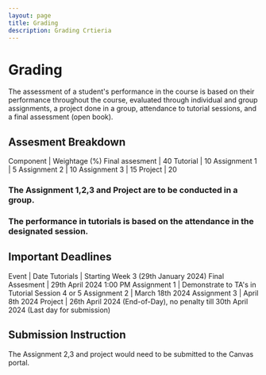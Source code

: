 ```yaml
---
layout: page
title: Grading
description: Grading Crtieria
---
```


# Grading

The assessment of a student's performance in the course is based on their performance throughout the course, evaluated through individual and group assignments, a project done in a group, attendance to tutorial sessions, and a final assessment (open book).


## Assesment Breakdown

Component |  Weightage (%) 
Final assesment |  40
Tutorial |  10
Assignment 1 | 5
Assignment 2 | 10
Assignment 3 | 15
Project | 20

### The Assignment 1,2,3 and Project are to be conducted in a group.  
### The performance in tutorials is based on the attendance in the designated session. 

## Important Deadlines

Event |  Date
Tutorials | Starting Week 3 (29th January 2024)
Final Assesment |  29th April 2024 1:00 PM 
Assignment 1 | Demonstrate to TA's in Tutorial Session 4 or 5
Assignment 2 | March 18th 2024
Assignment 3 | April 8th 2024
Project | 26th April 2024 (End-of-Day), no penalty till 30th April 2024 (Last day for submission)

## Submission Instruction

The Assignment 2,3 and project would need to be submitted to the Canvas portal.







